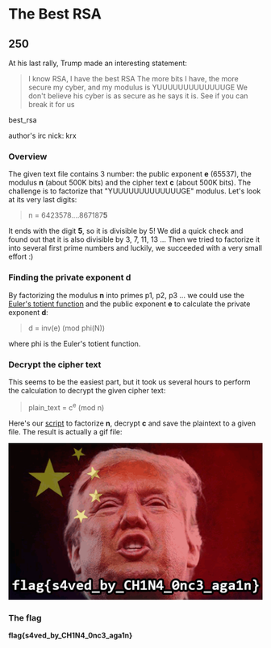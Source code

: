 # The Best RSA
## 250

At his last rally, Trump made an interesting statement:

> I know RSA, I have the best RSA
The more bits I have, the more secure my cyber, and my modulus is YUUUUUUUUUUUUUGE
We don't believe his cyber is as secure as he says it is. See if you can break it for us

best_rsa

author's irc nick: krx

### Overview
The given text file contains 3 number: the public exponent **e** (65537), the modulus **n** (about 500K bits) and the cipher text **c** (about 500K bits). The challenge is to factorize that "YUUUUUUUUUUUUUGE" modulus. Let's look at its very last digits:

> n = 6423578....867187**5**

It ends with the digit **5**, so it is divisible by 5! We did a quick check and found out that it is also divisible by 3, 7, 11, 13 ... Then we tried to factorize it into several first prime numbers and luckily, we succeeded with a very small effort :)

### Finding the private exponent d
By factorizing the modulus **n** into primes p1, p2, p3 ... we could use the [Euler's totient function](https://en.wikipedia.org/wiki/Euler%27s_totient_function) and the public exponent **e** to calculate the private exponent **d**:

> d = inv(e) (mod phi(N))

where phi is the Euler's totient function.

### Decrypt the cipher text
This seems to be the easiest part, but it took us several hours to perform the calculation to decrypt the given cipher text:

> plain_text = c<sup>e</sup> (mod n)

Here's our [script](https://github.com/duc-le/ctf-writeups/blob/master/2016_Hack_The_Vote/crypto/250_The_Best_RSA/solve_best_rsa.py) to factorize **n**, decrypt **c** and save the plaintext to a given file.
The result is actually a gif file:

![flag](https://github.com/duc-le/ctf-writeups/blob/master/2016_Hack_The_Vote/crypto/250_The_Best_RSA/flag.gif)

### The flag
**flag{s4ved_by_CH1N4_0nc3_aga1n}**
